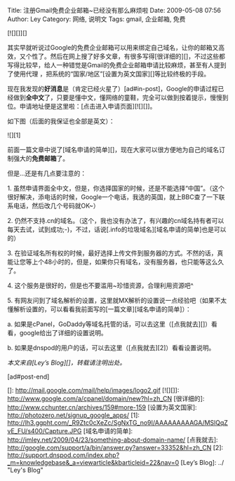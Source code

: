Title: 注册Gmail免费企业邮箱~已经没有那么麻烦啦
Date: 2009-05-08 07:56
Author: Ley
Category: 网络, 说明文
Tags: gmail, 企业邮箱, 免费

[![][]][]

其实早就听说过Google的免费企业邮箱可以用来绑定自己域名，让你的邮箱又高效，又个性了。然后在网上搜了好多文章，有很多写得[很详细的][]，不过这些都写得比较早，给人一种错觉是Gmail的免费企业邮箱申请比较麻烦，甚至有人提到了使用代理
，把系统的“国家/地区”[设置为英文国家][]等比较终极的手段。

现在我发现的**好消息**是（肯定已经火星了）[ad\#in-post]<!--more-->，Google的申请过程已经做到**全中文**了，只要是懂中文，懂网络的童鞋，完全可以做到按着提示，慢慢到位。申请地址便是这里啦：[点击进入申请页面][![][]]。

如下图（后面的我保证也全部是英文）：

![][1]

</p>

前面一篇文章中说了[域名申请的简单][]，现在大家可以很方便地为自己的域名订制强大的**免费邮箱**了。

</p>

但是...还是有几点要注意的：

</p>

​1.
虽然申请界面全中文，但是，你选择国家的时候，还是不能选择“中国”。（这个很好解决，添电话的时候，Google一个电话，我选的英国，就上BBC查了一下联系电话，然后改几个号码就OK\~）

</p>

​2.
仍然不支持.cn的域名。（这个，我也没有办法了，有兴趣的cn域名持有者可以每天去试，试到成功;-)，不过，话说[.info的垃圾域名][域名申请的简单]也是可以的）

</p>

​3.
在验证域名所有权的时候，最好选择上传文件到服务器的方式。不然的话，真能让您等上个48小时的，但是，如果你只有域名，没有服务器，也只能等这么久了。

</p>

​4. 这个服务是很好的，但是也不要滥用\~珍惜资源，合理利用资源吧\^

</p>

​5.
有网友问到了域名解析的设置，这里就MX解析的设置说一点经验吧（如果不太懂解析设置的，可以看看我前面写的[一篇文章][域名申请的简单]）：

</p>

​a.
如果是cPanel，GoDaddy等域名托管的话，可以去这里（[点我就去][]）看看，google给出了详细的设置说明。

</p>

​b. 如果是dnspod的用户的话，可以去这里（[点我就去][2]）看看设置说明。

</p>

</p>

*本文来自[Ley’s
Blog][]，转载请注明出处。*<em><a title="Ley's Blog" href="../" target="_blank">

</a></em>

[ad\#post-end]

</p>

  []: http://mail.google.com/mail/help/images/logo2.gif
  [![][]]: http://www.google.com/a/cpanel/domain/new?hl=zh_CN
  [很详细的]: http://www.cchunter.cn/archives/159#more-159
  [设置为英文国家]: http://photozero.net/signup_google_apps/
  [1]: http://lh3.ggpht.com/_R9Ztc0cXeZc/SgNxTG_no9I/AAAAAAAAAGA/MSlQqZvE_FU/s400/Capture.JPG
  [域名申请的简单]: http://imley.net/2009/04/23/something-about-domain-name/
  [点我就去]: http://google.com/support/a/bin/answer.py?answer=33352&hl=zh_CN
  [2]: http://support.dnspod.com/index.php?_m=knowledgebase&_a=viewarticle&kbarticleid=22&nav=0
  [Ley’s Blog]: ../ "Ley's Blog"
